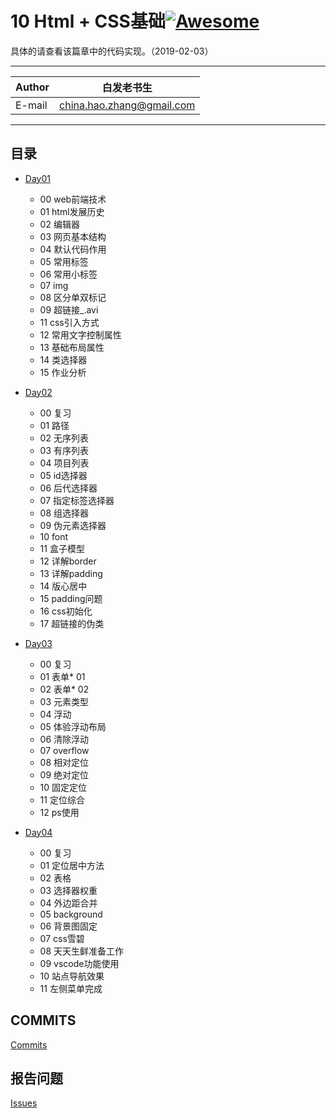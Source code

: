 # 10 Html + CSS基础[![Awesome](https://cdn.rawgit.com/sindresorhus/awesome/d7305f38d29fed78fa85652e3a63e154dd8e8829/media/badge.svg)](https://github.com/sindresorhus/awesome)

具体的请查看该篇章中的代码实现。（2019-02-03）
****
	
|Author|白发老书生|
|---|---
|E-mail|china.hao.zhang@gmail.com

****


<h2 id="catalog">目录</h2>

* [Day01](#day01)
    * 00 web前端技术
    * 01 html发展历史
    * 02 编辑器
    * 03 网页基本结构
    * 04 默认代码作用
    * 05 常用标签
    * 06 常用小标签
    * 07 img
    * 08 区分单双标记
    * 09 超链接_.avi
    * 11 css引入方式
    * 12 常用文字控制属性
    * 13 基础布局属性
    * 14 类选择器
    * 15 作业分析
   

* [Day02](#day02)
    * 00 复习
    * 01 路径
    * 02 无序列表
    * 03 有序列表
    * 04 项目列表
    * 05 id选择器
    * 06 后代选择器
    * 07 指定标签选择器
    * 08 组选择器
    * 09 伪元素选择器
    * 10 font
    * 11 盒子模型
    * 12 详解border
    * 13 详解padding
    * 14 版心居中
    * 15 padding问题
    * 16 css初始化
    * 17 超链接的伪类

* [Day03](#day03)
    * 00 复习
    * 01 表单* 01
    * 02 表单* 02
    * 03 元素类型
    * 04 浮动
    * 05 体验浮动布局
    * 06 清除浮动
    * 07 overflow
    * 08 相对定位
    * 09 绝对定位
    * 10 固定定位
    * 11 定位综合
    * 12 ps使用
    
* [Day04](#day04)
    * 00 复习
    * 01 定位居中方法
    * 02 表格
    * 03 选择器权重
    * 04 外边距合并
    * 05 background
    * 06 背景图固定
    * 07 css雪碧
    * 08 天天生鲜准备工作
    * 09 vscode功能使用
    * 10 站点导航效果
    * 11 左侧菜单完成

## COMMITS

[Commits](https://github.com/HaoZhang95/PythonAndMachineLearning/commits/master)

## 报告问题

[Issues](https://github.com/HaoZhang95/PythonAndMachineLearning/issues)

